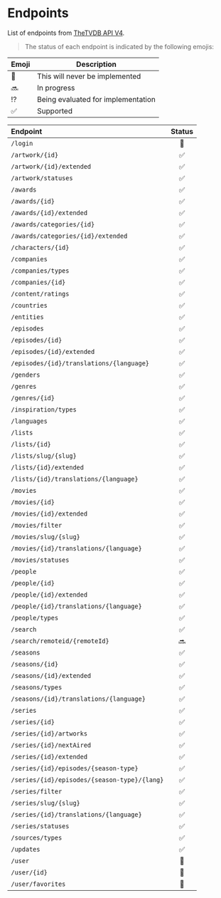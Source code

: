 # Endpoints

List of endpoints from [TheTVDB API V4](https://thetvdb.github.io/v4-api/).

> The status of each endpoint is indicated by the following emojis:

| Emoji              | Description                        |
| ------------------ | ---------------------------------- |
| :no_entry_sign:    | This will never be implemented     |
| :soon:             | In progress                        |
| :interrobang:      | Being evaluated for implementation |
| :white_check_mark: | Supported                          |

| Endpoint                                     |       Status       |
| :------------------------------------------- | :----------------: |
| `/login`                                     |  :no_entry_sign:   |
| `/artwork/{id}`                              | :white_check_mark: |
| `/artwork/{id}/extended`                     | :white_check_mark: |
| `/artwork/statuses`                          | :white_check_mark: |
| `/awards`                                    | :white_check_mark: |
| `/awards/{id}`                               | :white_check_mark: |
| `/awards/{id}/extended`                      | :white_check_mark: |
| `/awards/categories/{id}`                    | :white_check_mark: |
| `/awards/categories/{id}/extended`           | :white_check_mark: |
| `/characters/{id}`                           | :white_check_mark: |
| `/companies`                                 | :white_check_mark: |
| `/companies/types`                           | :white_check_mark: |
| `/companies/{id}`                            | :white_check_mark: |
| `/content/ratings`                           | :white_check_mark: |
| `/countries`                                 | :white_check_mark: |
| `/entities`                                  | :white_check_mark: |
| `/episodes`                                  | :white_check_mark: |
| `/episodes/{id}`                             | :white_check_mark: |
| `/episodes/{id}/extended`                    | :white_check_mark: |
| `/episodes/{id}/translations/{language}`     | :white_check_mark: |
| `/genders`                                   | :white_check_mark: |
| `/genres`                                    | :white_check_mark: |
| `/genres/{id}`                               | :white_check_mark: |
| `/inspiration/types`                         | :white_check_mark: |
| `/languages`                                 | :white_check_mark: |
| `/lists`                                     | :white_check_mark: |
| `/lists/{id}`                                | :white_check_mark: |
| `/lists/slug/{slug}`                         | :white_check_mark: |
| `/lists/{id}/extended`                       | :white_check_mark: |
| `/lists/{id}/translations/{language}`        | :white_check_mark: |
| `/movies`                                    | :white_check_mark: |
| `/movies/{id}`                               | :white_check_mark: |
| `/movies/{id}/extended`                      | :white_check_mark: |
| `/movies/filter`                             | :white_check_mark: |
| `/movies/slug/{slug}`                        | :white_check_mark: |
| `/movies/{id}/translations/{language}`       | :white_check_mark: |
| `/movies/statuses`                           | :white_check_mark: |
| `/people`                                    | :white_check_mark: |
| `/people/{id}`                               | :white_check_mark: |
| `/people/{id}/extended`                      | :white_check_mark: |
| `/people/{id}/translations/{language}`       | :white_check_mark: |
| `/people/types`                              | :white_check_mark: |
| `/search`                                    | :white_check_mark: |
| `/search/remoteid/{remoteId}`                |       :soon:       |
| `/seasons`                                   | :white_check_mark: |
| `/seasons/{id}`                              | :white_check_mark: |
| `/seasons/{id}/extended`                     | :white_check_mark: |
| `/seasons/types`                             | :white_check_mark: |
| `/seasons/{id}/translations/{language}`      | :white_check_mark: |
| `/series`                                    | :white_check_mark: |
| `/series/{id}`                               | :white_check_mark: |
| `/series/{id}/artworks`                      | :white_check_mark: |
| `/series/{id}/nextAired`                     | :white_check_mark: |
| `/series/{id}/extended`                      | :white_check_mark: |
| `/series/{id}/episodes/{season-type}`        | :white_check_mark: |
| `/series/{id}/episodes/{season-type}/{lang}` | :white_check_mark: |
| `/series/filter`                             | :white_check_mark: |
| `/series/slug/{slug}`                        | :white_check_mark: |
| `/series/{id}/translations/{language}`       | :white_check_mark: |
| `/series/statuses`                           | :white_check_mark: |
| `/sources/types`                             | :white_check_mark: |
| `/updates`                                   | :white_check_mark: |
| `/user`                                      |  :no_entry_sign:   |
| `/user/{id}`                                 |  :no_entry_sign:   |
| `/user/favorites`                            |  :no_entry_sign:   |
